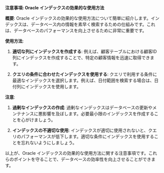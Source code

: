 **注意事項: Oracle インデックスの効果的な使用方法**

**概要**:
Oracle インデックスの効果的な使用方法について簡単に紹介します。インデックスは、データベース内の情報を素早く検索するための仕組みです。これは、データベースのパフォーマンスを向上させるために非常に重要です。

**使用方法**:
1. **適切な列にインデックスを作成する**:
   例えば、顧客テーブルにおける顧客ID列にインデックスを作成することで、特定の顧客情報を迅速に取得できます。

2. **クエリの条件に合わせたインデックスを使用する**:
   クエリで利用する条件に最適なインデックスを選択します。例えば、日付範囲を検索する場合は、日付列にインデックスを使用します。

**注意**:
1. **過剰なインデックスの作成**:
   過剰なインデックスはデータベースの更新やメンテナンスに悪影響を及ぼします。必要最小限のインデックスを作成することを心がけましょう。

2. **インデックスの不適切な使用**:
   インデックスが適切に使用されないと、クエリのパフォーマンスが低下します。適切な条件にインデックスを使用することを忘れないようにしましょう。

以上が、Oracle インデックスの効果的な使用方法に関する注意事項です。これらのポイントを守ることで、データベースの効率性を向上させることができます。